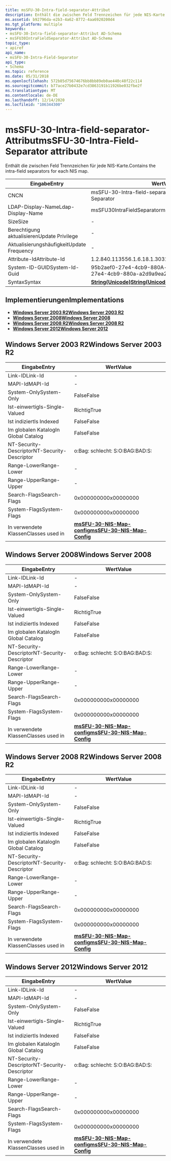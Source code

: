 ```yaml
---
title: msSFU-30-Intra-field-separator-Attribut
description: Enthält die zwischen Feld Trennzeichen für jede NIS-Karte.
ms.assetid: b92796da-e2b3-4a62-8772-4aa6920200d4
ms.tgt_platform: multiple
keywords:
- msSFU-30-Intra-field-separator-Attribut AD-Schema
- msSFU30IntraFieldSeparator-Attribut AD-Schema
topic_type:
- apiref
api_name:
- msSFU-30-Intra-Field-Separator
api_type:
- Schema
ms.topic: reference
ms.date: 05/31/2018
ms.openlocfilehash: 572b85d75674676bb8bb89eb0ae440c48f22c114
ms.sourcegitcommit: b77ace27b0432e7cd3863191b11926be032fbe2f
ms.translationtype: MT
ms.contentlocale: de-DE
ms.lasthandoff: 12/14/2020
ms.locfileid: "106344300"
---
```

# <a name="mssfu-30-intra-field-separator-attribute"></a><span data-ttu-id="1cbad-105">msSFU-30-Intra-field-separator-Attribut</span><span class="sxs-lookup"><span data-stu-id="1cbad-105">msSFU-30-Intra-Field-Separator attribute</span></span>

<span data-ttu-id="1cbad-106">Enthält die zwischen Feld Trennzeichen für jede NIS-Karte.</span><span class="sxs-lookup"><span data-stu-id="1cbad-106">Contains the intra-field separators for each NIS map.</span></span>



| <span data-ttu-id="1cbad-107">Eingabe</span><span class="sxs-lookup"><span data-stu-id="1cbad-107">Entry</span></span> | <span data-ttu-id="1cbad-108">Wert</span><span class="sxs-lookup"><span data-stu-id="1cbad-108">Value</span></span> |
|-------------------|---------------------------------------------|
| <span data-ttu-id="1cbad-109">CN</span><span class="sxs-lookup"><span data-stu-id="1cbad-109">CN</span></span>                | <span data-ttu-id="1cbad-110">msSFU-30-Intra-field-separator</span><span class="sxs-lookup"><span data-stu-id="1cbad-110">msSFU-30-Intra-Field-Separator</span></span>              |
| <span data-ttu-id="1cbad-111">LDAP-Display-Name</span><span class="sxs-lookup"><span data-stu-id="1cbad-111">Ldap-Display-Name</span></span> | <span data-ttu-id="1cbad-112">msSFU30IntraFieldSeparator</span><span class="sxs-lookup"><span data-stu-id="1cbad-112">msSFU30IntraFieldSeparator</span></span>                  |
| <span data-ttu-id="1cbad-113">Size</span><span class="sxs-lookup"><span data-stu-id="1cbad-113">Size</span></span>              | \-                                          |
| <span data-ttu-id="1cbad-114">Berechtigung aktualisieren</span><span class="sxs-lookup"><span data-stu-id="1cbad-114">Update Privilege</span></span>  | \-                                          |
| <span data-ttu-id="1cbad-115">Aktualisierungshäufigkeit</span><span class="sxs-lookup"><span data-stu-id="1cbad-115">Update Frequency</span></span>  | \-                                          |
| <span data-ttu-id="1cbad-116">Attribute-Id</span><span class="sxs-lookup"><span data-stu-id="1cbad-116">Attribute-Id</span></span>      | <span data-ttu-id="1cbad-117">1.2.840.113556.1.6.18.1.303</span><span class="sxs-lookup"><span data-stu-id="1cbad-117">1.2.840.113556.1.6.18.1.303</span></span>                 |
| <span data-ttu-id="1cbad-118">System-ID-GUID</span><span class="sxs-lookup"><span data-stu-id="1cbad-118">System-Id-Guid</span></span>    | <span data-ttu-id="1cbad-119">95b2aef0-27e4-4cb9-880A-a2d9a9ea23b8</span><span class="sxs-lookup"><span data-stu-id="1cbad-119">95b2aef0-27e4-4cb9-880a-a2d9a9ea23b8</span></span>        |
| <span data-ttu-id="1cbad-120">Syntax</span><span class="sxs-lookup"><span data-stu-id="1cbad-120">Syntax</span></span>            | [<span data-ttu-id="1cbad-121">**String(Unicode)**</span><span class="sxs-lookup"><span data-stu-id="1cbad-121">**String(Unicode)**</span></span>](s-string-unicode.md) |



## <a name="implementations"></a><span data-ttu-id="1cbad-122">Implementierungen</span><span class="sxs-lookup"><span data-stu-id="1cbad-122">Implementations</span></span>

-   [<span data-ttu-id="1cbad-123">**Windows Server 2003 R2**</span><span class="sxs-lookup"><span data-stu-id="1cbad-123">**Windows Server 2003 R2**</span></span>](#windows-server-2003-r2)
-   [<span data-ttu-id="1cbad-124">**Windows Server 2008**</span><span class="sxs-lookup"><span data-stu-id="1cbad-124">**Windows Server 2008**</span></span>](#windows-server-2008)
-   [<span data-ttu-id="1cbad-125">**Windows Server 2008 R2**</span><span class="sxs-lookup"><span data-stu-id="1cbad-125">**Windows Server 2008 R2**</span></span>](#windows-server-2008-r2)
-   [<span data-ttu-id="1cbad-126">**Windows Server 2012**</span><span class="sxs-lookup"><span data-stu-id="1cbad-126">**Windows Server 2012**</span></span>](#windows-server-2012)

## <a name="windows-server-2003-r2"></a><span data-ttu-id="1cbad-127">Windows Server 2003 R2</span><span class="sxs-lookup"><span data-stu-id="1cbad-127">Windows Server 2003 R2</span></span>



| <span data-ttu-id="1cbad-128">Eingabe</span><span class="sxs-lookup"><span data-stu-id="1cbad-128">Entry</span></span> | <span data-ttu-id="1cbad-129">Wert</span><span class="sxs-lookup"><span data-stu-id="1cbad-129">Value</span></span> |
|------------------------|---------------------------------------------------------------------|
| <span data-ttu-id="1cbad-130">Link-ID</span><span class="sxs-lookup"><span data-stu-id="1cbad-130">Link-Id</span></span>                | \-                                                                  |
| <span data-ttu-id="1cbad-131">MAPI-Id</span><span class="sxs-lookup"><span data-stu-id="1cbad-131">MAPI-Id</span></span>                | \-                                                                  |
| <span data-ttu-id="1cbad-132">System-Only</span><span class="sxs-lookup"><span data-stu-id="1cbad-132">System-Only</span></span>            | <span data-ttu-id="1cbad-133">False</span><span class="sxs-lookup"><span data-stu-id="1cbad-133">False</span></span>                                                               |
| <span data-ttu-id="1cbad-134">Ist-einwertig</span><span class="sxs-lookup"><span data-stu-id="1cbad-134">Is-Single-Valued</span></span>       | <span data-ttu-id="1cbad-135">Richtig</span><span class="sxs-lookup"><span data-stu-id="1cbad-135">True</span></span>                                                                |
| <span data-ttu-id="1cbad-136">Ist indiziert</span><span class="sxs-lookup"><span data-stu-id="1cbad-136">Is Indexed</span></span>             | <span data-ttu-id="1cbad-137">False</span><span class="sxs-lookup"><span data-stu-id="1cbad-137">False</span></span>                                                               |
| <span data-ttu-id="1cbad-138">Im globalen Katalog</span><span class="sxs-lookup"><span data-stu-id="1cbad-138">In Global Catalog</span></span>      | <span data-ttu-id="1cbad-139">False</span><span class="sxs-lookup"><span data-stu-id="1cbad-139">False</span></span>                                                               |
| <span data-ttu-id="1cbad-140">NT-Security-Descriptor</span><span class="sxs-lookup"><span data-stu-id="1cbad-140">NT-Security-Descriptor</span></span> | <span data-ttu-id="1cbad-141">o:Bag: schlecht: S:</span><span class="sxs-lookup"><span data-stu-id="1cbad-141">O:BAG:BAD:S:</span></span>                                                        |
| <span data-ttu-id="1cbad-142">Range-Lower</span><span class="sxs-lookup"><span data-stu-id="1cbad-142">Range-Lower</span></span>            | \-                                                                  |
| <span data-ttu-id="1cbad-143">Range-Upper</span><span class="sxs-lookup"><span data-stu-id="1cbad-143">Range-Upper</span></span>            | \-                                                                  |
| <span data-ttu-id="1cbad-144">Search-Flags</span><span class="sxs-lookup"><span data-stu-id="1cbad-144">Search-Flags</span></span>           | <span data-ttu-id="1cbad-145">0x00000000</span><span class="sxs-lookup"><span data-stu-id="1cbad-145">0x00000000</span></span>                                                          |
| <span data-ttu-id="1cbad-146">System-Flags</span><span class="sxs-lookup"><span data-stu-id="1cbad-146">System-Flags</span></span>           | <span data-ttu-id="1cbad-147">0x00000000</span><span class="sxs-lookup"><span data-stu-id="1cbad-147">0x00000000</span></span>                                                          |
| <span data-ttu-id="1cbad-148">In verwendete Klassen</span><span class="sxs-lookup"><span data-stu-id="1cbad-148">Classes used in</span></span>        | [<span data-ttu-id="1cbad-149">**msSFU-30-NIS-Map-config**</span><span class="sxs-lookup"><span data-stu-id="1cbad-149">**msSFU-30-NIS-Map-Config**</span></span>](c-mssfu30nismapconfig.md)<br/> |



## <a name="windows-server-2008"></a><span data-ttu-id="1cbad-150">Windows Server 2008</span><span class="sxs-lookup"><span data-stu-id="1cbad-150">Windows Server 2008</span></span>



| <span data-ttu-id="1cbad-151">Eingabe</span><span class="sxs-lookup"><span data-stu-id="1cbad-151">Entry</span></span> | <span data-ttu-id="1cbad-152">Wert</span><span class="sxs-lookup"><span data-stu-id="1cbad-152">Value</span></span> |
|------------------------|---------------------------------------------------------------------|
| <span data-ttu-id="1cbad-153">Link-ID</span><span class="sxs-lookup"><span data-stu-id="1cbad-153">Link-Id</span></span>                | \-                                                                  |
| <span data-ttu-id="1cbad-154">MAPI-Id</span><span class="sxs-lookup"><span data-stu-id="1cbad-154">MAPI-Id</span></span>                | \-                                                                  |
| <span data-ttu-id="1cbad-155">System-Only</span><span class="sxs-lookup"><span data-stu-id="1cbad-155">System-Only</span></span>            | <span data-ttu-id="1cbad-156">False</span><span class="sxs-lookup"><span data-stu-id="1cbad-156">False</span></span>                                                               |
| <span data-ttu-id="1cbad-157">Ist-einwertig</span><span class="sxs-lookup"><span data-stu-id="1cbad-157">Is-Single-Valued</span></span>       | <span data-ttu-id="1cbad-158">Richtig</span><span class="sxs-lookup"><span data-stu-id="1cbad-158">True</span></span>                                                                |
| <span data-ttu-id="1cbad-159">Ist indiziert</span><span class="sxs-lookup"><span data-stu-id="1cbad-159">Is Indexed</span></span>             | <span data-ttu-id="1cbad-160">False</span><span class="sxs-lookup"><span data-stu-id="1cbad-160">False</span></span>                                                               |
| <span data-ttu-id="1cbad-161">Im globalen Katalog</span><span class="sxs-lookup"><span data-stu-id="1cbad-161">In Global Catalog</span></span>      | <span data-ttu-id="1cbad-162">False</span><span class="sxs-lookup"><span data-stu-id="1cbad-162">False</span></span>                                                               |
| <span data-ttu-id="1cbad-163">NT-Security-Descriptor</span><span class="sxs-lookup"><span data-stu-id="1cbad-163">NT-Security-Descriptor</span></span> | <span data-ttu-id="1cbad-164">o:Bag: schlecht: S:</span><span class="sxs-lookup"><span data-stu-id="1cbad-164">O:BAG:BAD:S:</span></span>                                                        |
| <span data-ttu-id="1cbad-165">Range-Lower</span><span class="sxs-lookup"><span data-stu-id="1cbad-165">Range-Lower</span></span>            | \-                                                                  |
| <span data-ttu-id="1cbad-166">Range-Upper</span><span class="sxs-lookup"><span data-stu-id="1cbad-166">Range-Upper</span></span>            | \-                                                                  |
| <span data-ttu-id="1cbad-167">Search-Flags</span><span class="sxs-lookup"><span data-stu-id="1cbad-167">Search-Flags</span></span>           | <span data-ttu-id="1cbad-168">0x00000000</span><span class="sxs-lookup"><span data-stu-id="1cbad-168">0x00000000</span></span>                                                          |
| <span data-ttu-id="1cbad-169">System-Flags</span><span class="sxs-lookup"><span data-stu-id="1cbad-169">System-Flags</span></span>           | <span data-ttu-id="1cbad-170">0x00000000</span><span class="sxs-lookup"><span data-stu-id="1cbad-170">0x00000000</span></span>                                                          |
| <span data-ttu-id="1cbad-171">In verwendete Klassen</span><span class="sxs-lookup"><span data-stu-id="1cbad-171">Classes used in</span></span>        | [<span data-ttu-id="1cbad-172">**msSFU-30-NIS-Map-config**</span><span class="sxs-lookup"><span data-stu-id="1cbad-172">**msSFU-30-NIS-Map-Config**</span></span>](c-mssfu30nismapconfig.md)<br/> |



## <a name="windows-server-2008-r2"></a><span data-ttu-id="1cbad-173">Windows Server 2008 R2</span><span class="sxs-lookup"><span data-stu-id="1cbad-173">Windows Server 2008 R2</span></span>



| <span data-ttu-id="1cbad-174">Eingabe</span><span class="sxs-lookup"><span data-stu-id="1cbad-174">Entry</span></span> | <span data-ttu-id="1cbad-175">Wert</span><span class="sxs-lookup"><span data-stu-id="1cbad-175">Value</span></span> |
|------------------------|---------------------------------------------------------------------|
| <span data-ttu-id="1cbad-176">Link-ID</span><span class="sxs-lookup"><span data-stu-id="1cbad-176">Link-Id</span></span>                | \-                                                                  |
| <span data-ttu-id="1cbad-177">MAPI-Id</span><span class="sxs-lookup"><span data-stu-id="1cbad-177">MAPI-Id</span></span>                | \-                                                                  |
| <span data-ttu-id="1cbad-178">System-Only</span><span class="sxs-lookup"><span data-stu-id="1cbad-178">System-Only</span></span>            | <span data-ttu-id="1cbad-179">False</span><span class="sxs-lookup"><span data-stu-id="1cbad-179">False</span></span>                                                               |
| <span data-ttu-id="1cbad-180">Ist-einwertig</span><span class="sxs-lookup"><span data-stu-id="1cbad-180">Is-Single-Valued</span></span>       | <span data-ttu-id="1cbad-181">Richtig</span><span class="sxs-lookup"><span data-stu-id="1cbad-181">True</span></span>                                                                |
| <span data-ttu-id="1cbad-182">Ist indiziert</span><span class="sxs-lookup"><span data-stu-id="1cbad-182">Is Indexed</span></span>             | <span data-ttu-id="1cbad-183">False</span><span class="sxs-lookup"><span data-stu-id="1cbad-183">False</span></span>                                                               |
| <span data-ttu-id="1cbad-184">Im globalen Katalog</span><span class="sxs-lookup"><span data-stu-id="1cbad-184">In Global Catalog</span></span>      | <span data-ttu-id="1cbad-185">False</span><span class="sxs-lookup"><span data-stu-id="1cbad-185">False</span></span>                                                               |
| <span data-ttu-id="1cbad-186">NT-Security-Descriptor</span><span class="sxs-lookup"><span data-stu-id="1cbad-186">NT-Security-Descriptor</span></span> | <span data-ttu-id="1cbad-187">o:Bag: schlecht: S:</span><span class="sxs-lookup"><span data-stu-id="1cbad-187">O:BAG:BAD:S:</span></span>                                                        |
| <span data-ttu-id="1cbad-188">Range-Lower</span><span class="sxs-lookup"><span data-stu-id="1cbad-188">Range-Lower</span></span>            | \-                                                                  |
| <span data-ttu-id="1cbad-189">Range-Upper</span><span class="sxs-lookup"><span data-stu-id="1cbad-189">Range-Upper</span></span>            | \-                                                                  |
| <span data-ttu-id="1cbad-190">Search-Flags</span><span class="sxs-lookup"><span data-stu-id="1cbad-190">Search-Flags</span></span>           | <span data-ttu-id="1cbad-191">0x00000000</span><span class="sxs-lookup"><span data-stu-id="1cbad-191">0x00000000</span></span>                                                          |
| <span data-ttu-id="1cbad-192">System-Flags</span><span class="sxs-lookup"><span data-stu-id="1cbad-192">System-Flags</span></span>           | <span data-ttu-id="1cbad-193">0x00000000</span><span class="sxs-lookup"><span data-stu-id="1cbad-193">0x00000000</span></span>                                                          |
| <span data-ttu-id="1cbad-194">In verwendete Klassen</span><span class="sxs-lookup"><span data-stu-id="1cbad-194">Classes used in</span></span>        | [<span data-ttu-id="1cbad-195">**msSFU-30-NIS-Map-config**</span><span class="sxs-lookup"><span data-stu-id="1cbad-195">**msSFU-30-NIS-Map-Config**</span></span>](c-mssfu30nismapconfig.md)<br/> |



## <a name="windows-server-2012"></a><span data-ttu-id="1cbad-196">Windows Server 2012</span><span class="sxs-lookup"><span data-stu-id="1cbad-196">Windows Server 2012</span></span>



| <span data-ttu-id="1cbad-197">Eingabe</span><span class="sxs-lookup"><span data-stu-id="1cbad-197">Entry</span></span> | <span data-ttu-id="1cbad-198">Wert</span><span class="sxs-lookup"><span data-stu-id="1cbad-198">Value</span></span> |
|------------------------|---------------------------------------------------------------------|
| <span data-ttu-id="1cbad-199">Link-ID</span><span class="sxs-lookup"><span data-stu-id="1cbad-199">Link-Id</span></span>                | \-                                                                  |
| <span data-ttu-id="1cbad-200">MAPI-Id</span><span class="sxs-lookup"><span data-stu-id="1cbad-200">MAPI-Id</span></span>                | \-                                                                  |
| <span data-ttu-id="1cbad-201">System-Only</span><span class="sxs-lookup"><span data-stu-id="1cbad-201">System-Only</span></span>            | <span data-ttu-id="1cbad-202">False</span><span class="sxs-lookup"><span data-stu-id="1cbad-202">False</span></span>                                                               |
| <span data-ttu-id="1cbad-203">Ist-einwertig</span><span class="sxs-lookup"><span data-stu-id="1cbad-203">Is-Single-Valued</span></span>       | <span data-ttu-id="1cbad-204">Richtig</span><span class="sxs-lookup"><span data-stu-id="1cbad-204">True</span></span>                                                                |
| <span data-ttu-id="1cbad-205">Ist indiziert</span><span class="sxs-lookup"><span data-stu-id="1cbad-205">Is Indexed</span></span>             | <span data-ttu-id="1cbad-206">False</span><span class="sxs-lookup"><span data-stu-id="1cbad-206">False</span></span>                                                               |
| <span data-ttu-id="1cbad-207">Im globalen Katalog</span><span class="sxs-lookup"><span data-stu-id="1cbad-207">In Global Catalog</span></span>      | <span data-ttu-id="1cbad-208">False</span><span class="sxs-lookup"><span data-stu-id="1cbad-208">False</span></span>                                                               |
| <span data-ttu-id="1cbad-209">NT-Security-Descriptor</span><span class="sxs-lookup"><span data-stu-id="1cbad-209">NT-Security-Descriptor</span></span> | <span data-ttu-id="1cbad-210">o:Bag: schlecht: S:</span><span class="sxs-lookup"><span data-stu-id="1cbad-210">O:BAG:BAD:S:</span></span>                                                        |
| <span data-ttu-id="1cbad-211">Range-Lower</span><span class="sxs-lookup"><span data-stu-id="1cbad-211">Range-Lower</span></span>            | \-                                                                  |
| <span data-ttu-id="1cbad-212">Range-Upper</span><span class="sxs-lookup"><span data-stu-id="1cbad-212">Range-Upper</span></span>            | \-                                                                  |
| <span data-ttu-id="1cbad-213">Search-Flags</span><span class="sxs-lookup"><span data-stu-id="1cbad-213">Search-Flags</span></span>           | <span data-ttu-id="1cbad-214">0x00000000</span><span class="sxs-lookup"><span data-stu-id="1cbad-214">0x00000000</span></span>                                                          |
| <span data-ttu-id="1cbad-215">System-Flags</span><span class="sxs-lookup"><span data-stu-id="1cbad-215">System-Flags</span></span>           | <span data-ttu-id="1cbad-216">0x00000000</span><span class="sxs-lookup"><span data-stu-id="1cbad-216">0x00000000</span></span>                                                          |
| <span data-ttu-id="1cbad-217">In verwendete Klassen</span><span class="sxs-lookup"><span data-stu-id="1cbad-217">Classes used in</span></span>        | [<span data-ttu-id="1cbad-218">**msSFU-30-NIS-Map-config**</span><span class="sxs-lookup"><span data-stu-id="1cbad-218">**msSFU-30-NIS-Map-Config**</span></span>](c-mssfu30nismapconfig.md)<br/> |



 

 





